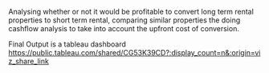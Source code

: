 Analysing whether or not it would be profitable to convert long term rental properties to short term rental, comparing similar properties the doing cashflow analysis to take into account the upfront cost of conversion.

Final Output is a tableau dashboard https://public.tableau.com/shared/CG53K39CD?:display_count=n&:origin=viz_share_link
